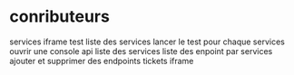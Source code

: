 # conributeurs

services
  iframe 
test
  liste des services
  lancer le test pour chaque services
  ouvrir une console
api
  liste des services
  liste des enpoint par services
  ajouter et supprimer des endpoints
tickets
  iframe  



